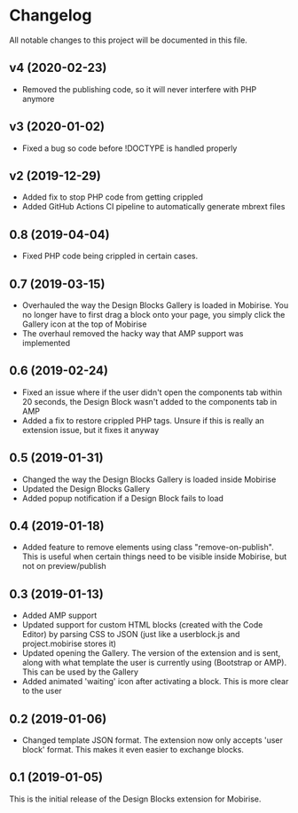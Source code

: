 # Changelog

All notable changes to this project will be documented in this file.

## v4 (2020-02-23)

- Removed the publishing code, so it will never interfere with PHP anymore

## v3 (2020-01-02)

- Fixed a bug so code before !DOCTYPE is handled properly

## v2 (2019-12-29)

- Added fix to stop PHP code from getting crippled
- Added GitHub Actions CI pipeline to automatically generate mbrext files

## 0.8 (2019-04-04)

- Fixed PHP code being crippled in certain cases.

## 0.7 (2019-03-15)

- Overhauled the way the Design Blocks Gallery is loaded in Mobirise. You no longer have to first drag a block onto your page, you simply click the Gallery icon at the top of Mobirise
- The overhaul removed the hacky way that AMP support was implemented

## 0.6 (2019-02-24)

- Fixed an issue where if the user didn't open the components tab within 20 seconds, the Design Block wasn't added to the components tab in AMP
- Added a fix to restore crippled PHP tags. Unsure if this is really an extension issue, but it fixes it anyway

## 0.5 (2019-01-31)

- Changed the way the Design Blocks Gallery is loaded inside Mobirise
- Updated the Design Blocks Gallery
- Added popup notification if a Design Block fails to load

## 0.4 (2019-01-18)

- Added feature to remove elements using class "remove-on-publish". This is useful when certain things need to be visible inside Mobirise, but not on preview/publish

## 0.3 (2019-01-13)

- Added AMP support
- Updated support for custom HTML blocks (created with the Code Editor) by parsing CSS to JSON (just like a userblock.js and project.mobirise stores it)
- Updated opening the Gallery. The version of the extension and is sent, along with what template the user is currently using (Bootstrap or AMP). This can be used by the Gallery
- Added animated 'waiting' icon after activating a block. This is more clear to the user

## 0.2 (2019-01-06)

- Changed template JSON format. The extension now only accepts 'user block' format. This makes it even easier to exchange blocks.

## 0.1 (2019-01-05)

This is the initial release of the Design Blocks extension for Mobirise.